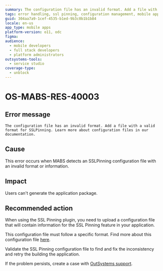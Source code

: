 ```yaml
---
summary: The configuration file has an invalid format. Add a file with a valid format for SSLPinning. Learn more about configuration files in our documentation.
tags: error handling, ssl pinning, configuration management, mobile app deployment, outsystems platform
guid: 304aa7a9-1cef-4535-b1ed-9b3c0b1b1b84
locale: en-us
app_type: mobile apps
platform-version: o11, odc
figma:
audience:
  - mobile developers
  - full stack developers
  - platform administrators
outsystems-tools:
  - service studio
coverage-type:
  - unblock
---
```


# OS-MABS-RES-40003

## Error message

`The configuration file has an invalid format. Add a file with a valid format for SSLPinning. Learn more about configuration files in our documentation.`

## Cause

This error occurs when MABS detects an SSLPinning configuration file with an invalid format or information.

## Impact

Users can't generate the application package.

## Recommended action

When using the SSL Pinning plugin, you need to upload a configuration file that will contain information for the SSL Pinning feature in your application.

This configuration file must follow a specific format. Find more about this configuration file [here](https://success.outsystems.com/Documentation/11/Extensibility_and_Integration/Mobile_Plugins/SSL_Pinning_Plugin#create-the-configuration-file).

Validate the SSL Pinning configuration file to find and fix the inconsistency and retry the building the application.

If the problem persists, create a case with [OutSystems support](https://www.outsystems.com/support/portal/open-support-case?ErrorCode=OS-MABS-RES-40003).
